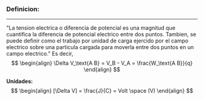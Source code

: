 ### **Definicion:** 
---
"La tension electrica o diferencia de potencial es una magnitud que cuantifica la diferencia de potencial electrico entre dos puntos. 
Tambien, se puede definir como el trabajo por unidad de carga ejercido por el campo electrico sobre una particula cargada para moverla entre dos puntos en un campo electrico."
Es decir,
$$
\begin{align}
\Delta V_\text{A B} = V_B - V_A = \frac{W_\text{A B}}{q}
\end{align}
$$

**Unidades:**
$$
\begin{align}
[\Delta V] = \frac{J}{C} = Volt \space (V)
\end{align}
$$
